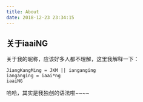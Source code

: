 ```yaml
---
title: About
date: 2018-12-23 23:34:15
---
```

## 关于iaaiNG
关于我的昵称，应该好多人都不理解，这里我解释一下：
```
JiangKangMing = JKM || ianganging
ianganging = iaai*ng
iaaiNG
```
哈哈，其实是我独创的语法啦~~~~